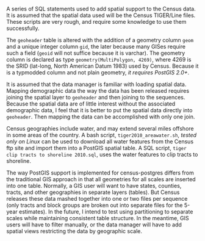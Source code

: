 A series of SQL statements used to add spatial support to the Census data. It is assumed that the spatial data used will be the Census TIGER/Line files. These scripts are very rough, and require some knowledge to use them successfully.

The `geoheader` table is altered with the addition of a geometry column `geom` and a unique integer column `gid`, the later because many GISes require such a field (`geoid` will not suffice because it is varchar). The geometry column is declared as type `geometry(MultiPolygon, 4269)`, where 4269 is the SRID (lat-long, North American Datum 1983) used by Census. Because it is a typmodded column and not plain geometry, *it requires PostGIS 2.0+*.

It is assumed that the data manager is familiar with loading spatial data. Mapping demographic data the way the data has been released requires joining the spatial layer to `geoheader` and then joining to the sequences. Because the spatial data are of little interest without the associated demographic data, I feel that it is better to put the spatial data directly into `geoheader`. Then mapping the data can be accomplished with only one join.

Census geographies include water, and may extend several miles offshore in some areas of the country. A bash script, `tiger2010_areawater.sh`, *tested only on Linux* can be used to download all water features from the Census ftp site and import them into a PostGIS spatial table. A SQL script, `tiger clip tracts to shoreline 2010.sql`, uses the water features to clip tracts to shoreline.

The way PostGIS support is implemented for census-postgres differs from the traditional GIS approach in that all geometries for all scales are inserted into one table. Normally, a GIS user will want to have states, counties, tracts, and other geographies in separate layers (tables). But Census releases these data mashed together into one or two files per sequence (only tracts and block groups are broken out into separate files for the 5-year estimates). In the future, I intend to test using partitioning to separate scales while maintaining consistent table structure. In the meantime, GIS users will have to filter manually, or the data manager will have to add spatial views restricting the data by geographic scale.
